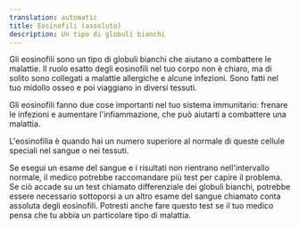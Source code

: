 ```yaml
---
translation: automatic
title: Eosinofili (assoluto)
description: Un tipo di globuli bianchi
---
```


Gli eosinofili sono un tipo di globuli bianchi che aiutano a combattere le malattie. Il ruolo esatto degli eosinofili nel tuo corpo non è chiaro, ma di solito sono collegati a malattie allergiche e alcune infezioni. Sono fatti nel tuo midollo osseo e poi viaggiano in diversi tessuti.

Gli eosinofili fanno due cose importanti nel tuo sistema immunitario: frenare le infezioni e aumentare l'infiammazione, che può aiutarti a combattere una malattia.

L'eosinofilia è quando hai un numero superiore al normale di queste cellule speciali nel sangue o nei tessuti.

Se esegui un esame del sangue e i risultati non rientrano nell'intervallo normale, il medico potrebbe raccomandare più test per capire il problema. Se ciò accade su un test chiamato differenziale dei globuli bianchi, potrebbe essere necessario sottoporsi a un altro esame del sangue chiamato conta assoluta degli eosinofili. Potresti anche fare questo test se il tuo medico pensa che tu abbia un particolare tipo di malattia.
